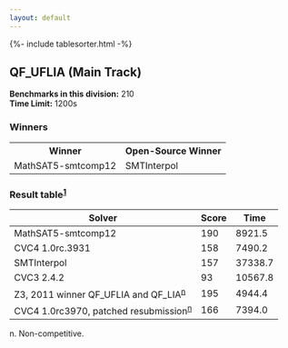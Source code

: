 ```yaml
---
layout: default
---
```

{%- include tablesorter.html -%}

##  QF_UFLIA (Main Track)

**Benchmarks in this division:** 210 
<br/>
**Time Limit:** 1200s

### Winners
<table>
<tr>
<th class="center">Winner</th>
<th class="center">Open-Source Winner</th>
</tr>
<tr class="center">
<td>MathSAT5-smtcomp12</td>
<td>SMTInterpol</td>
</tr>
</table>

### Result table<sup><a href="#fn1">1</a></sup>

<table id="smtexec" class="result sorted">
<thead>
<tr>
<th class="center">Solver</th>
<th class="center">Score</th>
<th class="center">Time </th>
</tr>
</thead>
<tr>
<td>MathSAT5-smtcomp12</td>
<td class="right">190</td>
<td class="right">8921.5</td>
</tr>
<tr>
<td>CVC4 1.0rc.3931</td>
<td class="right">158</td>
<td class="right">7490.2</td>
</tr>
<tr>
<td>SMTInterpol</td>
<td class="right">157</td>
<td class="right">37338.7</td>
</tr>
<tr>
<td>CVC3 2.4.2</td>
<td class="right">93</td>
<td class="right">10567.8</td>
</tr>
<tr>
<td><span class="non-competing-grey">Z3, 2011 winner QF_UFLIA and QF_LIA<sup><a href="#fn">n</a></sup></span></td>
<td class="right">195</td>
<td class="right">4944.4</td>
</tr>
<tr>
<td><span class="non-competing-grey">CVC4 1.0rc3970, patched resubmission<sup><a href="#fn">n</a></sup></span></td>
<td class="right">166</td>
<td class="right">7394.0</td>
</tr>
</table>

<span id="fn"> n. Non-competitive.</span>

